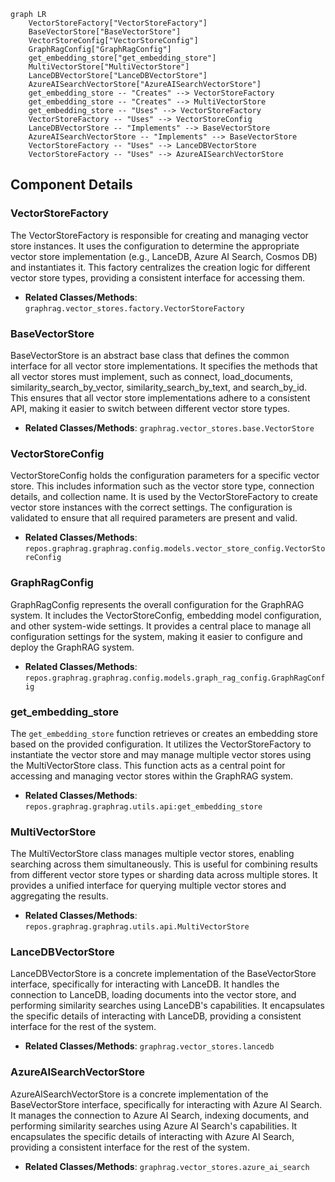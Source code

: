 ```mermaid
graph LR
    VectorStoreFactory["VectorStoreFactory"]
    BaseVectorStore["BaseVectorStore"]
    VectorStoreConfig["VectorStoreConfig"]
    GraphRagConfig["GraphRagConfig"]
    get_embedding_store["get_embedding_store"]
    MultiVectorStore["MultiVectorStore"]
    LanceDBVectorStore["LanceDBVectorStore"]
    AzureAISearchVectorStore["AzureAISearchVectorStore"]
    get_embedding_store -- "Creates" --> VectorStoreFactory
    get_embedding_store -- "Creates" --> MultiVectorStore
    get_embedding_store -- "Uses" --> VectorStoreFactory
    VectorStoreFactory -- "Uses" --> VectorStoreConfig
    LanceDBVectorStore -- "Implements" --> BaseVectorStore
    AzureAISearchVectorStore -- "Implements" --> BaseVectorStore
    VectorStoreFactory -- "Uses" --> LanceDBVectorStore
    VectorStoreFactory -- "Uses" --> AzureAISearchVectorStore
```

## Component Details

### VectorStoreFactory
The VectorStoreFactory is responsible for creating and managing vector store instances. It uses the configuration to determine the appropriate vector store implementation (e.g., LanceDB, Azure AI Search, Cosmos DB) and instantiates it. This factory centralizes the creation logic for different vector store types, providing a consistent interface for accessing them.
- **Related Classes/Methods**: `graphrag.vector_stores.factory.VectorStoreFactory`

### BaseVectorStore
BaseVectorStore is an abstract base class that defines the common interface for all vector store implementations. It specifies the methods that all vector stores must implement, such as connect, load_documents, similarity_search_by_vector, similarity_search_by_text, and search_by_id. This ensures that all vector store implementations adhere to a consistent API, making it easier to switch between different vector store types.
- **Related Classes/Methods**: `graphrag.vector_stores.base.VectorStore`

### VectorStoreConfig
VectorStoreConfig holds the configuration parameters for a specific vector store. This includes information such as the vector store type, connection details, and collection name. It is used by the VectorStoreFactory to create vector store instances with the correct settings. The configuration is validated to ensure that all required parameters are present and valid.
- **Related Classes/Methods**: `repos.graphrag.graphrag.config.models.vector_store_config.VectorStoreConfig`

### GraphRagConfig
GraphRagConfig represents the overall configuration for the GraphRAG system. It includes the VectorStoreConfig, embedding model configuration, and other system-wide settings. It provides a central place to manage all configuration settings for the system, making it easier to configure and deploy the GraphRAG system.
- **Related Classes/Methods**: `repos.graphrag.graphrag.config.models.graph_rag_config.GraphRagConfig`

### get_embedding_store
The `get_embedding_store` function retrieves or creates an embedding store based on the provided configuration. It utilizes the VectorStoreFactory to instantiate the vector store and may manage multiple vector stores using the MultiVectorStore class. This function acts as a central point for accessing and managing vector stores within the GraphRAG system.
- **Related Classes/Methods**: `repos.graphrag.graphrag.utils.api:get_embedding_store`

### MultiVectorStore
The MultiVectorStore class manages multiple vector stores, enabling searching across them simultaneously. This is useful for combining results from different vector store types or sharding data across multiple stores. It provides a unified interface for querying multiple vector stores and aggregating the results.
- **Related Classes/Methods**: `repos.graphrag.graphrag.utils.api.MultiVectorStore`

### LanceDBVectorStore
LanceDBVectorStore is a concrete implementation of the BaseVectorStore interface, specifically for interacting with LanceDB. It handles the connection to LanceDB, loading documents into the vector store, and performing similarity searches using LanceDB's capabilities. It encapsulates the specific details of interacting with LanceDB, providing a consistent interface for the rest of the system.
- **Related Classes/Methods**: `graphrag.vector_stores.lancedb`

### AzureAISearchVectorStore
AzureAISearchVectorStore is a concrete implementation of the BaseVectorStore interface, specifically for interacting with Azure AI Search. It manages the connection to Azure AI Search, indexing documents, and performing similarity searches using Azure AI Search's capabilities. It encapsulates the specific details of interacting with Azure AI Search, providing a consistent interface for the rest of the system.
- **Related Classes/Methods**: `graphrag.vector_stores.azure_ai_search`
